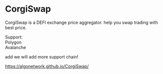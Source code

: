 # CorgiSwap


CorgiSwap is a DEFI exchange price aggregator. help you swap trading with best price.<br>

Support:<br>
Polygon<br>
Avalanche<br>

add we will add more support chain!<br>

https://algonetwork.github.io/CorgiSwap/
